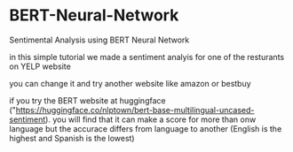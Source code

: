 # BERT-Neural-Network
Sentimental Analysis using BERT Neural Network

in this simple tutorial we made a sentiment analyis for one of the resturants on YELP website

you can change it and try another website like amazon or bestbuy

if you try the BERT website at huggingface ("https://huggingface.co/nlptown/bert-base-multilingual-uncased-sentiment). you will find that it can make a score for more than onw language but the accurace differs from language to another (English is the highest and Spanish is the lowest)
